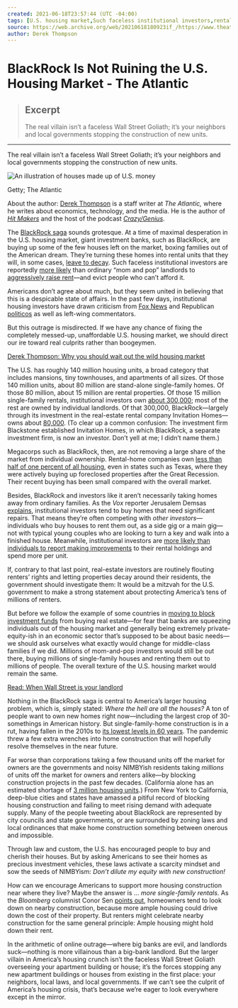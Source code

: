 ```yaml
---
created: 2021-06-18T23:57:44 (UTC -04:00)
tags: [U.S. housing market,Such faceless institutional investors,rental units,BlackRock saga,giant investment banks,institutional housing investors,new homes,stand-alone single-family homes,American dream,housing units,unaffordable U.S. housing market,single-family-home construction,institutional investors,large share of the market,apartment building,home construction,rental properties,Vox reporter Jerusalem Demsas,Bloomberg columnist Conor Sen,economic sector,New York,basic needs,housing market,construction projects,despicable state of affairs,real culprits,recent buying,investment funds,strong statement,time of maximal desperation,homes,renters’ rights,local laws,city councils,housing construction,individual landlords,broad category,American history,private-equity-ish,state governments,investment firm Blackstone,America’s larger housing problem,real estate,general principle,arithmetic of online outrage,local governments,laws,houses,side gig,housing crisis]
source: https://web.archive.org/web/20210618180923if_/https://www.theatlantic.com/ideas/archive/2021/06/blackrock-ruining-us-housing-market/619224/
author: Derek Thompson
---
```


# BlackRock Is Not Ruining the U.S. Housing Market - The Atlantic

> ## Excerpt
> The real villain isn’t a faceless Wall Street Goliath; it’s your neighbors and local governments stopping the construction of new units.

---
The real villain isn’t a faceless Wall Street Goliath; it’s your neighbors and local governments stopping the construction of new units.

![An illustration of houses made up of U.S. money](https://web.archive.org/web/20210618180923im_/https://cdn.theatlantic.com/thumbor/tgFqDVlAb76S6A31HFK5alPdoxA=/0x0:2000x1125/960x540/media/img/mt/2021/06/HousingMarket/original.jpg)

Getty; The Atlantic

About the author: [Derek Thompson](https://web.archive.org/web/20210618180923/https://www.theatlantic.com/author/derek-thompson/) is a staff writer at _The Atlantic,_ where he writes about economics, technology, and the media. He is the author of _[Hit Makers](https://web.archive.org/web/20210618180923/https://www.amazon.com/Hit-Makers-Science-Popularity-Distraction/dp/110198032X/ref=tmm_hrd_swatch_0?_encoding=UTF8&qid=&sr=)_ and the host of the podcast _[Crazy/Genius](https://web.archive.org/web/20210618180923/https://www.theatlantic.com/podcasts/crazygenius/)_.

The [BlackRock saga](https://web.archive.org/web/20210618180923/https://twitter.com/APhilosophae/status/1402434266970140676) sounds grotesque. At a time of maximal desperation in the U.S. housing market, giant investment banks, such as BlackRock, are buying up some of the few houses left on the market, boxing families out of the American dream. They’re turning these homes into rental units that they will, in some cases, [leave to decay](https://web.archive.org/web/20210618180923/https://www.theatlantic.com/technology/archive/2019/02/single-family-landlords-wall-street/582394/). Such faceless institutional investors are reportedly [more likely](https://web.archive.org/web/20210618180923/https://archive.curbed.com/2018/5/18/17319570/wall-street-home-rentals-single-family-homes-invitation) than ordinary “mom and pop” landlords to [aggressively raise rent](https://web.archive.org/web/20210618180923/https://www.theatlantic.com/technology/archive/2019/02/single-family-landlords-wall-street/582394/)—and evict people who can’t afford it.

Americans don’t agree about much, but they seem united in believing that this is a despicable state of affairs. In the past few days, institutional housing investors have drawn criticism from [Fox News](https://web.archive.org/web/20210618180923/https://www.mediaite.com/news/ben-shapiro-defends-blackrock-after-report-its-en-masse-home-buying-is-driving-up-housing-prices/) and Republican [politicos](https://web.archive.org/web/20210618180923/https://twitter.com/JDVance1/status/1402608156254117894) as well as left-wing commentators.

But this outrage is misdirected. If we have any chance of fixing the completely messed-up, unaffordable U.S. housing market, we should direct our ire toward real culprits rather than boogeymen.

[Derek Thompson: Why you should wait out the wild housing market](https://web.archive.org/web/20210618180923/https://www.theatlantic.com/ideas/archive/2021/05/us-housing-market-records/619029/)

The U.S. has roughly 140 million housing units, a broad category that includes mansions, tiny townhouses, and apartments of all sizes. Of those 140 million units, about 80 million are stand-alone single-family homes. Of those 80 million, about 15 million are rental properties. Of those 15 million single-family rentals, institutional investors own [about 300,000](https://web.archive.org/web/20210618180923/https://www.vox.com/22524829/wall-street-housing-market-blackrock-bubble); most of the rest are owned by individual landlords. Of that 300,000, BlackRock—largely through its investment in the real-estate rental company Invitation Homes—owns about [80,000](https://web.archive.org/web/20210618180923/https://www.cp-dr.com/articles/the-phony-debate-over-wall-street-and-homeownership). (To clear up a common confusion: The investment firm Blackstone established Invitation Homes, in which BlackRock, a separate investment firm, is now an investor. Don’t yell at me; I didn’t name them.)

Megacorps such as BlackRock, then, are not removing a large share of the market from individual ownership. Rental-home companies own [less than half of one percent of all housing](https://web.archive.org/web/20210618180923/https://twitter.com/JerusalemDemsas/status/1403337469622378496?s=20), even in states such as Texas, where they were actively buying up foreclosed properties after the Great Recession. Their recent buying has been small compared with the overall market.

Besides, BlackRock and investors like it aren’t necessarily taking homes away from ordinary families. As the _Vox_ reporter Jerusalem Demsas [explains](https://web.archive.org/web/20210618180923/https://twitter.com/JerusalemDemsas/status/1403337448080433152), institutional investors tend to buy homes that need significant repairs. That means they’re often competing with _other investors_—individuals who buy houses to rent them out, as a side gig or a main gig—not with typical young couples who are looking to turn a key and walk into a finished house. Meanwhile, institutional investors are [more likely than individuals to report making improvements](https://web.archive.org/web/20210618180923/https://www.jchs.harvard.edu/sites/default/files/Harvard_JCHS_Americas_Rental_Housing_2020.pdf) to their rental holdings and spend more per unit.

If, contrary to that last point, real-estate investors are routinely flouting renters’ rights and letting properties decay around their residents, the government should investigate them: It would be a mitzvah for the U.S. government to make a strong statement about protecting America’s tens of millions of renters.

But before we follow the example of some countries in [moving to block investment funds](https://web.archive.org/web/20210618180923/https://www.irishtimes.com/news/politics/government-to-block-investment-funds-from-buying-up-housing-estates-1.4556502) from buying real estate—for fear that banks are squeezing individuals out of the housing market and generally being extremely private-equity-ish in an economic sector that’s supposed to be about basic needs—we should ask ourselves what exactly would change for middle-class families if we did. Millions of mom-and-pop investors would still be out there, buying millions of single-family houses and renting them out to millions of people. The overall texture of the U.S. housing market would remain the same.

[Read: When Wall Street is your landlord](https://web.archive.org/web/20210618180923/https://www.theatlantic.com/technology/archive/2019/02/single-family-landlords-wall-street/582394/)

Nothing in the BlackRock saga is central to America’s larger housing problem, which is, simply stated: _Where the hell are all the houses?_ A ton of people want to own new homes right now—including the largest crop of 30-somethings in American history. But single-family-home construction is in a rut, having fallen in the 2010s to [its lowest levels in 60 years](https://web.archive.org/web/20210618180923/https://nahbnow.com/2020/01/home-building-in-the-2010s-the-long-recovery-and-what-lies-ahead/). The pandemic threw a few extra wrenches into home construction that will hopefully resolve themselves in the near future.

Far worse than corporations taking a few thousand units off the market for owners are the governments and noisy NIMBYish residents taking _millions_ of units off the market for owners and renters alike—by blocking construction projects in the past few decades. (California alone has an estimated shortage of [3 million housing units](https://web.archive.org/web/20210618180923/https://www.cp-dr.com/articles/the-phony-debate-over-wall-street-and-homeownership).) From New York to California, deep-blue cities and states have amassed a pitiful record of blocking housing construction and failing to meet rising demand with adequate supply. Many of the people tweeting about BlackRock are represented by city councils and state governments, or are surrounded by zoning laws and local ordinances that make home construction something between onerous and impossible.

Through law and custom, the U.S. has encouraged people to buy and cherish their houses. But by asking Americans to see their homes as precious investment vehicles, these laws activate a scarcity mindset and sow the seeds of NIMBYism: _Don’t dilute my equity with new construction!_

How can we encourage Americans to support more housing construction near where they live? Maybe the answer is … _more single-family rentals._ As the _Bloomberg_ columnist Conor Sen [points out](https://web.archive.org/web/20210618180923/https://www.bloombergquint.com/gadfly/home-rental-market-is-the-secret-weapon-against-nimbys), homeowners tend to look down on nearby construction, because more ample housing could drive down the cost of their property. But renters might celebrate nearby construction for the same general principle: Ample housing might hold down their rent.

In the arithmetic of online outrage—where big banks are evil, and landlords suck—nothing is more villainous than a big-bank landlord. But the larger villain in America’s housing crunch isn’t the faceless Wall Street Goliath overseeing your apartment building or house; it’s the forces stopping any new apartment buildings or houses from existing in the first place: your neighbors, local laws, and local governments. If we can’t see the culprit of America’s housing crisis, that’s because we’re eager to look everywhere except in the mirror.
